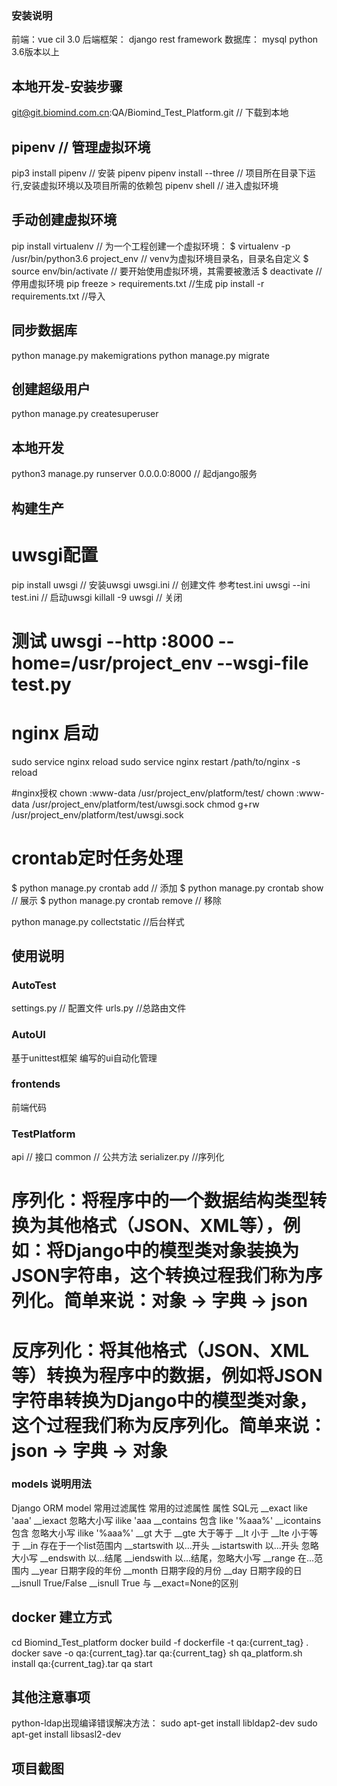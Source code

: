### 安装说明 ###
前端：vue cil 3.0 
后端框架： django rest framework
数据库： mysql
python 3.6版本以上

## 本地开发-安装步骤 ##
git@git.biomind.com.cn:QA/Biomind_Test_Platform.git      // 下载到本地

## pipenv // 管理虚拟环境
pip3 install pipenv // 安装 pipenv
pipenv install --three   // 项目所在目录下运行,安装虚拟环境以及项目所需的依赖包
pipenv shell  // 进入虚拟环境

## 手动创建虚拟环境
pip install virtualenv  // 为一个工程创建一个虚拟环境：
$ virtualenv -p /usr/bin/python3.6 project_env  // venv为虚拟环境目录名，目录名自定义
$ source env/bin/activate // 要开始使用虚拟环境，其需要被激活
$ deactivate //停用虚拟环境 
pip freeze > requirements.txt    //生成
pip install -r requirements.txt  //导入

## 同步数据库 ## 
python manage.py makemigrations
python manage.py migrate

## 创建超级用户 ## 
python manage.py createsuperuser

## 本地开发 ##
python3 manage.py runserver 0.0.0.0:8000 // 起django服务 

## 构建生产 ##
# uwsgi配置
pip install uwsgi     // 安装uwsgi
uwsgi.ini             // 创建文件 参考test.ini
uwsgi --ini test.ini  // 启动uwsgi
killall -9 uwsgi      // 关闭
# 测试 uwsgi --http :8000 --home=/usr/project_env  --wsgi-file test.py

# nginx 启动
sudo service nginx reload 
sudo service nginx restart 
/path/to/nginx -s reload

#nginx授权
chown :www-data /usr/project_env/platform/test/
chown :www-data /usr/project_env/platform/test/uwsgi.sock
chmod g+rw /usr/project_env/platform/test/uwsgi.sock
# crontab定时任务处理
$ python manage.py crontab add     // 添加
$ python manage.py crontab show    // 展示
$ python manage.py crontab remove  // 移除

python manage.py collectstatic     //后台样式

## 使用说明 ##

### AutoTest ###
settings.py // 配置文件
urls.py     //总路由文件

### AutoUI ###
基于unittest框架 编写的ui自动化管理
### frontends ###
前端代码
### TestPlatform ###
api    // 接口
common // 公共方法
serializer.py //序列化
# 序列化：将程序中的一个数据结构类型转换为其他格式（JSON、XML等），例如：将Django中的模型类对象装换为JSON字符串，这个转换过程我们称为序列化。简单来说：对象 -> 字典 -> json
# 反序列化：将其他格式（JSON、XML等）转换为程序中的数据，例如将JSON字符串转换为Django中的模型类对象，这个过程我们称为反序列化。简单来说：json -> 字典 -> 对象

### models 说明用法 ###
Django ORM model 常用过滤属性
常用的过滤属性
属性	SQL元
__exact	like 'aaa'
__iexact	忽略大小写 ilike 'aaa
__contains	包含 like '%aaa%'
__icontains	包含 忽略大小写 ilike '%aaa%'
__gt	大于
__gte	大于等于
__lt	小于
__lte	小于等于
__in	存在于一个list范围内
__startswith	以...开头
__istartswith	以...开头 忽略大小写
__endswith	以...结尾
__iendswith	以...结尾，忽略大小写
__range	在...范围内
__year	日期字段的年份
__month	日期字段的月份
__day	日期字段的日
__isnull	True/False
__isnull	True 与 __exact=None的区别

## docker 建立方式 ##
cd Biomind_Test_platform
docker build -f dockerfile -t qa:{current_tag} .
docker save -o qa:{current_tag}.tar qa:{current_tag}
sh qa_platform.sh install qa:{current_tag}.tar
qa start


## 其他注意事项 ##
python-ldap出现编译错误解决方法：
sudo apt-get install libldap2-dev
sudo apt-get install libsasl2-dev

## 项目截图 ##







